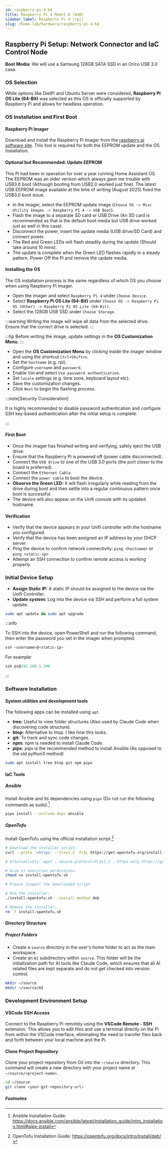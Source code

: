 ```yaml
---
id: raspberry-pi-4-64
title: Raspberry Pi 4 Model B (8GB)
sidebar_label: Raspberry Pi 4 (rpi)
slug: /home-lab/hardware/raspberry-pi-4-64
---
```


## Raspberry Pi Setup: Network Connector and IaC Control Node

**Boot Media**: We will use a Samsung 128GB SATA SSD in an Orico USB 3.0 case.

### OS Selection

While options like DietPi and Ubuntu Server were considered, **Raspberry Pi OS Lite (64-Bit)** was selected as this OS is officially supported by Raspberry Pi and allows for headless operation.

### OS Installation and First Boot

#### Raspberry Pi Imager

Download and install the Raspberry Pi Imager from the [raspberry pi software site](https://www.raspberrypi.com/software/). This tool is required for both the EEPROM update and the OS Installation.

#### Optional but Recommended: Update EEPROM

This Pi had been in operation for over a year running Home Assistant OS. The EEPROM was an older version which always gave me trouble with USB3.0 boot (Although booting from USB2.0 worked just fine).
The latest USB EEPROM image available at the time of writing (August 2025) fixed the USB3.0 boot issue.

* In the imager, select the EEPROM update image (`Choose OS -> Misc Utility Images -> Raspberry PI 4 -> USB Boot`).
* Flash the image to a separate SD card or USB Drive (An SD card is recommended as that is the default boot media but USB drive worked just as well in this case).
* Disconnect the power, insert the update media (USB drive/SD Card) and connect power.
* The Red and Green LEDs will flash steadily during the update (Should take around 10 mins).
* The update is complete when the Green LED flashes rapidly in a steady pattern. Power Off the Pi and remove the update media.

#### Installing the OS

The OS installation process is the same regardless of which OS you choose when using Raspberry Pi Imager.

* Open the imager and select `Raspberry Pi 4` under `Choose Device`.
* Select **Raspberry Pi OS Lite (64-Bit)** under `Choose OS -> Raspberry Pi OS (Other) -> Raspberry Pi OS Lite (64-Bit)`.
* Select the 128GB USB SSD under `Choose Storage`.

:::warning
Writing the image will wipe all data from the selected drive. Ensure that the correct drive is selected.
:::

:::tip
Before writing the image, update settings in the **OS Customization Menu**.
:::

* Open the **OS Customization Menu** by clicking inside the imager window and using the shortcut `Ctrl+Shift+x`.
* Set the `hostname` (e.g. rpi).
* Configure `username` and `password`.
* Enable `SSH` and select `Use password authentication`.
* Set `locale` settings (e.g. time zone, keyboard layout etc).
* Save the customization changes.
* Click `Next` to begin the flashing process.

:::note[Security Consideration]

It is highly recommended to disable password authentication and configure SSH key-based authentication after the initial setup is complete.

:::

#### First Boot

* Once the imager has finished writing and verifying, safely eject the USB drive.
* Ensure that the Raspberry Pi is powered off (power cable disconnected).
* Connect the `USB drive` to one of the USB 3.0 ports (the port closer to the board is preferred).
* Connect the `Ethernet Cable`.
* Connect the `power cable` to boot the device.
* **Observe the Green LED:** It will flash irregularly while reading from the drive during boot and then settle into a regular continuous pattern once boot is successful.
* The device will also appear on the Unifi console with its updated hostname.

#### Verification

* Verify that the device appears in your Unifi controller with the hostname you configured.
* Verify that the device has been assigned an IP address by your DHCP server.
* Ping the device to confirm network connectivity: `ping <hostname>` or `ping <static-ip>`
* Attempt an SSH connection to confirm remote access is working properly.

### Initial Device Setup

* **Assign Static IP:** A static IP should be assigned to the device via the Unifi Controller.
* **Update system:** Log into the device via SSH and perform a full system update.

```bash
sudo apt update && sudo apt upgrade
```

:::info

To SSH into the device, open PowerShell and run the following command, then enter the password you set in the imager when prompted:

```powershell
ssh <username>@<static-ip>
```

For example:

```powershell
ssh pi@192.168.1.100
```

:::

### Software Installation

#### System utilities and development tools

The following apps can be installed using `apt`.

* **tree:** Useful to view folder structures (Also used by Claude Code when discovering code structure).
* **btop:** Alternative to htop. I like how this looks.
* **git:** To track and sync code changes.
* **npm:** npm is needed to install Claude Code.
* **pipx:** pipx is the recommended method to install Ansible (As opposed to the old python3 method)

```bash
sudo apt install tree btop git npm pipx
```

#### IaC Tools

##### Ansible

Install Ansible and its dependencies using `pipx` (Do not run the following commands as sudo).[^1]

```bash
pipx install --include-deps ansible
```

##### OpenTofu

Install OpenTofu using the official installation script.[^2]

```bash
# Download the installer script:
curl --proto '=https' --tlsv1.2 -fsSL https://get.opentofu.org/install-opentofu.sh -o install-opentofu.sh

# Alternatively: wget --secure-protocol=TLSv1_2 --https-only https://get.opentofu.org/install-opentofu.sh -O install-opentofu.sh

# Give it execution permissions:
chmod +x install-opentofu.sh

# Please inspect the downloaded script

# Run the installer:
./install-opentofu.sh --install-method deb

# Remove the installer:
rm -f install-opentofu.sh
```

#### Directory Structure

##### Project Folders

* Create a `source` directory in the user's home folder to act as the main workspace.
* Create an `AI` subdirectory within `source`. This folder will be the initialization path for AI tools like Claude Code, which ensures that all AI related files are kept separate and do not get checked into version control.

```bash
mkdir ~/source
mkdir ~/source/AI
```

### Development Environment Setup

#### VSCode SSH Access

Connect to the Raspberry Pi remotely using the **VSCode Remote - SSH** extension. This allows you to edit files and use a terminal directly on the Pi from within the VSCode interface, eliminating the need to transfer files back and forth between your local machine and the Pi.

#### Clone Project Repository

Clone your project repository from Git into the `~/source` directory. This command will create a new directory with your project name at `~/source/<project-name>`.

```bash
cd ~/source
git clone <your-git-repository-url>
```

##### Footnotes

[^1]: Ansible Installation Guide: <https://docs.ansible.com/ansible/latest/installation_guide/intro_installation.html#pipx-install>

[^2]: OpenTofu Installation Guide: <https://opentofu.org/docs/intro/install/deb/>
